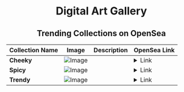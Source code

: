 <div align="center">

# Digital Art Gallery

## Trending Collections on OpenSea

| Collection Name                       | Image                                                                                     | Description                       | OpenSea Link                                                                                          |
|---------------------------------------|-------------------------------------------------------------------------------------------|-----------------------------------|--------------------------------------------------------------------------------------------------------|
| **Cheeky** | ![Image](https://i.seadn.io/s/raw/files/9d68cc2c54302735936da2467b747826.jpg?w=500&auto=format?w=200&auto=format) |  | <details><summary>Link</summary>[Cheeky](https://opensea.io/collection/cheeky-676)</details> |
| **Spicy** | ![Image](https://i.seadn.io/s/raw/files/b6d47fdf5412e2abfd9cd3d1b5d5bc38.jpg?w=500&auto=format?w=200&auto=format) |  | <details><summary>Link</summary>[Spicy](https://opensea.io/collection/spicy-470)</details> |
| **Trendy** | ![Image](https://i.seadn.io/s/raw/files/783a38639326d14390c0c3238309c568.jpg?w=500&auto=format?w=200&auto=format) |  | <details><summary>Link</summary>[Trendy](https://opensea.io/collection/trendy-441)</details> |

</div>